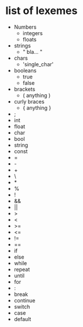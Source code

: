 # list of lexemes

- Numbers
  - integers
  - floats
- strings
  - " bla... "
- chars
  - 'single_char'
- booleans
  - true
  - false
- brackets
  - ( anything )
- curly braces
  - { anything }
- ;
- int
- float
- char
- bool
- string
- const
- =
- \-
- \+
- \
- \*
- %
- !
- &&
- ||
- \>
- <
- \>=
- <=
- !=
- ==
- if
- else
- while
- repeat
- until
- for
- :
- break
- continue
- switch
- case
- default
